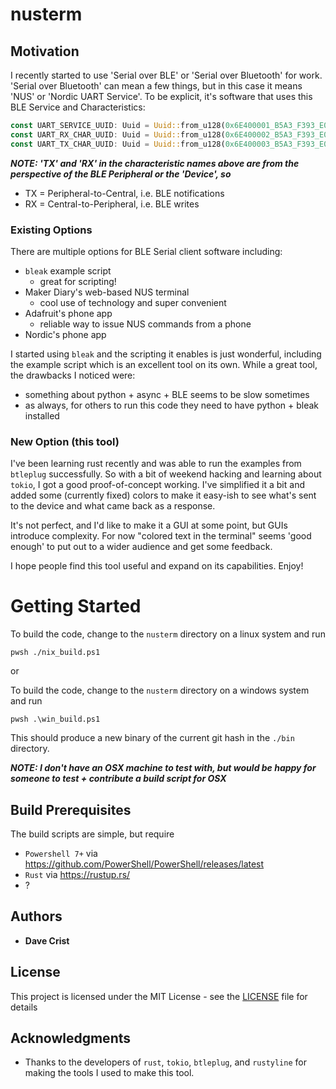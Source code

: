 
# nusterm

## Motivation
I recently started to use 'Serial over BLE' or 'Serial over Bluetooth' for work.
'Serial over Bluetooth' can mean a few things, but in this case it means 'NUS' or 'Nordic UART Service'.
To be explicit, it's software that uses this BLE Service and Characteristics:
```rust
const UART_SERVICE_UUID: Uuid = Uuid::from_u128(0x6E400001_B5A3_F393_E0A9_E50E24DCCA9E);
const UART_RX_CHAR_UUID: Uuid = Uuid::from_u128(0x6E400002_B5A3_F393_E0A9_E50E24DCCA9E);
const UART_TX_CHAR_UUID: Uuid = Uuid::from_u128(0x6E400003_B5A3_F393_E0A9_E50E24DCCA9E);
```
***NOTE: 'TX' and 'RX' in the characteristic names above are from the perspective of the
BLE Peripheral or the 'Device', so***
- TX = Peripheral-to-Central, i.e. BLE notifications
- RX = Central-to-Peripheral, i.e. BLE writes

### Existing Options
There are multiple options for BLE Serial client software including:
- `bleak` example script
  - great for scripting!
- Maker Diary's web-based NUS terminal
  - cool use of technology and super convenient
- Adafruit's phone app
  - reliable way to issue NUS commands from a phone
- Nordic's phone app

I started using `bleak` and the scripting it enables is just wonderful,
including the example script which is an excellent tool on its own.
While a great tool, the drawbacks I noticed were:
* something about python + async + BLE seems to be slow sometimes
* as always, for others to run this code they need to have python + bleak installed

### New Option (this tool)
I've been learning rust recently and was able to run the examples from `btleplug` successfully.
So with a bit of weekend hacking and learning about `tokio`, I got a good proof-of-concept working.
I've simplified it a bit and added some (currently fixed) colors to make it easy-ish to see what's
sent to the device and what came back as a response.

It's not perfect, and I'd like to make it a GUI at some point, but GUIs introduce complexity.
For now "colored text in the terminal" seems 'good enough' to put out to a wider audience and get
some feedback.

I hope people find this tool useful and expand on its capabilities.
Enjoy!

# Getting Started

To build the code, change to the `nusterm` directory on a linux system and run
```
pwsh ./nix_build.ps1
```

or 

To build the code, change to the `nusterm` directory on a windows system and run
```
pwsh .\win_build.ps1
```

This should produce a new binary of the current git hash in the `./bin` directory.

***NOTE: I don't have an OSX machine to test with, but would be happy for someone to test + contribute a build script for OSX***

## Build Prerequisites

The build scripts are simple, but require
* `Powershell 7+` via https://github.com/PowerShell/PowerShell/releases/latest
* `Rust` via https://rustup.rs/
* ?

## Authors

* **Dave Crist**

## License

This project is licensed under the MIT License - see the [LICENSE](LICENSE) file for details

## Acknowledgments

* Thanks to the developers of `rust`, `tokio`, `btleplug`, and `rustyline` for making the tools I used to make this tool.

